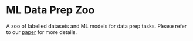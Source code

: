 <meta name="robots" content="noindex">

# ML Data Prep Zoo

A zoo of labelled datasets and ML models for data prep tasks. Please refer to our [paper](https://adalabucsd.github.io/papers/2019_DataPrepZoo_DEEM.pdf) for more details.

